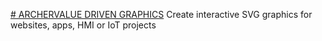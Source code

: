 [# ARCHERVALUE DRIVEN GRAPHICS](https://archer.graphics/)
Create interactive SVG graphics for websites, apps, HMI or IoT projects

